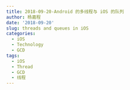 ```yaml
---
title: 2018-09-20-Android 的多线程与 iOS 的队列
author: 杨嘉程
date: '2018-09-20'
slug: threads and queues in iOS
categories:
  - iOS
  - Technology
  - GCD
tags:
  - iOS
  - Thread
  - GCD
  - 线程
---
```

